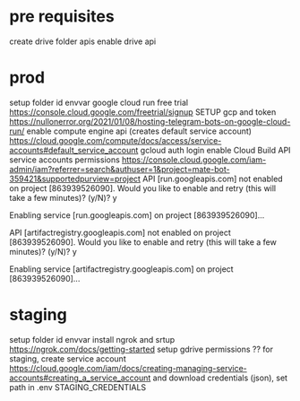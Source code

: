 # pre requisites
create drive folder
apis enable drive api

# prod
setup folder id envvar
google cloud run free trial https://console.cloud.google.com/freetrial/signup
SETUP gcp and token
https://nullonerror.org/2021/01/08/hosting-telegram-bots-on-google-cloud-run/
enable compute engine api (creates default service account) https://cloud.google.com/compute/docs/access/service-accounts#default_service_account
gcloud auth login
enable Cloud Build API
service accounts permissions https://console.cloud.google.com/iam-admin/iam?referrer=search&authuser=1&project=mate-bot-359421&supportedpurview=project
API [run.googleapis.com] not enabled on project [863939526090]. Would you like to enable and retry (this will take a few minutes)? (y/N)?  y

Enabling service [run.googleapis.com] on project [863939526090]...

API [artifactregistry.googleapis.com] not enabled on project [863939526090]. Would you like to enable and retry (this will take a few minutes)? (y/N)?  y

Enabling service [artifactregistry.googleapis.com] on project [863939526090]...

# staging
setup folder id envvar
install ngrok and srtup https://ngrok.com/docs/getting-started
setup gdrive permissions ??
for staging, create service account https://cloud.google.com/iam/docs/creating-managing-service-accounts#creating_a_service_account and download credentials (json), set path in .env STAGING_CREDENTIALS